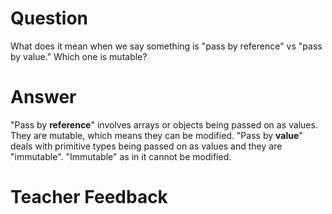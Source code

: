 # Question
What does it mean when we say something is "pass by reference" vs "pass by value." Which one is mutable?

# Answer
"Pass by **reference**" involves arrays or objects being passed on as values. They are mutable, which means they can be modified. "Pass by **value**" deals with primitive types being passed on as values and they are "immutable". "Immutable" as in it cannot be modified. 

# Teacher Feedback